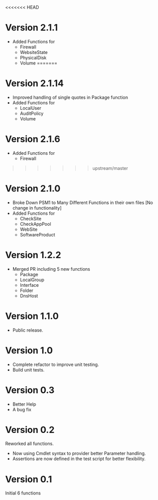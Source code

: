 <<<<<<< HEAD
# Version 2.1.1
* Added Functions for 
  * Firewall
  * WebsiteState
  * PhysicalDisk
  * Volume
=======
# Version 2.1.14
* Improved handling of single quotes  in Package function
* Added Functions for
  * LocalUser 
  * AuditPolicy
  * Volume

# Version 2.1.6
* Added Functions for 
  * Firewall
>>>>>>> upstream/master

# Version 2.1.0
* Broke Down PSM1 to Many Different Functions in their own files [No change in functionality]
* Added Functions for 
  * CheckSite
  * CheckAppPool
  * WebSite
  * SoftwareProduct 
 
  
# Version 1.2.2
* Merged PR including 5 new functions
  * Package
  * LocalGroup
  * Interface
  * Folder
  * DnsHost

# Version 1.1.0
* Public release.

# Version 1.0
* Complete refactor to improve unit testing.
* Build unit tests.

# Version 0.3
* Better Help
* A bug fix

# Version 0.2
Reworked all functions.
 * Now using Cmdlet syntax to provider better Parameter handling.
 * Assertions are now defined in the test script for better flexibility.

# Version 0.1
Initial 6 functions